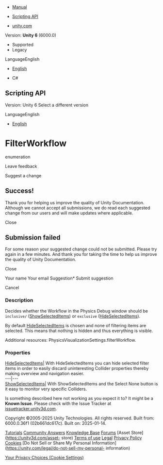 [ ]()

  * [Manual](../Manual/index.html)
  * [Scripting API](../ScriptReference/index.html)

  * [unity.com](https://unity.com/)

Version: **Unity 6** (6000.0)

  * Supported
  * Legacy

LanguageEnglish

  * [English]()

  * C#

[ ](https://docs.unity3d.com)

## Scripting API

Version: Unity 6 Select a different version

LanguageEnglish

  * [English]()

# FilterWorkflow

enumeration

Leave feedback

Suggest a change

## Success!

Thank you for helping us improve the quality of Unity Documentation. Although
we cannot accept all submissions, we do read each suggested change from our
users and will make updates where applicable.

Close

## Submission failed

For some reason your suggested change could not be submitted. Please <a>try
again</a> in a few minutes. And thank you for taking the time to help us
improve the quality of Unity Documentation.

Close

Your name Your email Suggestion* Submit suggestion

Cancel

[ ]()

### Description

Decides whether the Workflow in the Physics Debug window should be
`inclusive/`
([ShowSelectedItems](PhysicsVisualizationSettings.FilterWorkflow.ShowSelectedItems.html))
or `exclusive`
([HideSelectedItems](PhysicsVisualizationSettings.FilterWorkflow.HideSelectedItems.html)).

By default
[HideSelectedItems](PhysicsVisualizationSettings.FilterWorkflow.HideSelectedItems.html)
is chosen and none of filtering items are selected. This means that nothing is
hidden and thus everything is visible.  
  
Additional resources: PhysicsVisualizationSettings.filterWorkflow.

### Properties

[HideSelectedItems](PhysicsVisualizationSettings.FilterWorkflow.HideSelectedItems.html)|
With HideSelectedItems you can hide selected filter items in order to easily
discard uninteresting Collider properties thereby making overview and
navigation easier.  
---|---  
[ShowSelectedItems](PhysicsVisualizationSettings.FilterWorkflow.ShowSelectedItems.html)|
With ShowSelectedItems and the Select None button is it easy to monitor very
specific Colliders.  
  
Is something described here not working as you expect it to? It might be a
**Known Issue**. Please check with the Issue Tracker at
[issuetracker.unity3d.com](https://issuetracker.unity3d.com).

Copyright ©2005-2025 Unity Technologies. All rights reserved. Built from:
6000.0.36f1 (02b661dc617c). Built on: 2025-01-14.

[Tutorials](https://unity3d.com/learn) [Community
Answers](https://answers.unity3d.com) [Knowledge
Base](https://support.unity3d.com/hc/en-us)
[Forums](https://forum.unity3d.com) [Asset Store](https://unity3d.com/asset-
store) [Terms of use](https://docs.unity3d.com/Manual/TermsOfUse.html)
[Legal](https://unity.com/legal) [Privacy
Policy](https://unity.com/legal/privacy-policy)
[Cookies](https://unity.com/legal/cookie-policy) [Do Not Sell or Share My
Personal Information](https://unity.com/legal/do-not-sell-my-personal-
information)

[Your Privacy Choices (Cookie Settings)](javascript:void\(0\);)

